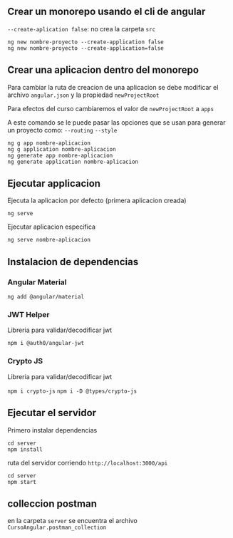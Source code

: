 ## Crear un monorepo usando el cli de angular

`--create-aplication false`: no crea la carpeta `src` 

```
ng new nombre-proyecto --create-application false
ng new nombre-proyecto --create-application=false
```

## Crear una aplicacion dentro del monorepo

Para cambiar la ruta de creacion de una aplicacion se debe 
modificar el archivo `angular.json` y la propiedad `newProjectRoot`

Para efectos del curso cambiaremos el valor de `newProjectRoot` a `apps`

A este comando se le puede pasar las opciones que se usan para generar un proyecto como: `--routing` `--style`

```
ng g app nombre-aplicacion
ng g application nombre-aplicacion
ng generate app nombre-aplicacion
ng generate application nombre-aplicacion
```
## Ejecutar applicacion

Ejecuta la aplicacion por defecto (primera aplicacion creada)

```
ng serve 
```

Ejecutar aplicacion especifica

```
ng serve nombre-aplicacion
```


## Instalacion de dependencias

### Angular Material

`ng add @angular/material`

### JWT Helper

Libreria para validar/decodificar jwt

`npm i @auth0/angular-jwt`

### Crypto JS

Libreria para validar/decodificar jwt

`npm i crypto-js`
`npm i -D @types/crypto-js`


## Ejecutar el servidor 

Primero instalar dependencias 

```
cd server
npm install
```

ruta del servidor corriendo `http://localhost:3000/api`

```
cd server
npm start
```

## colleccion postman

en la carpeta `server` se encuentra el archivo `CursoAngular.postman_collection`
